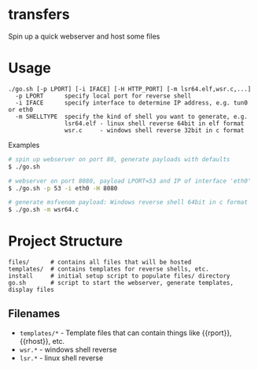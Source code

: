 # transfers

Spin up a quick webserver and host some files

# Usage

```text
./go.sh [-p LPORT] [-i IFACE] [-H HTTP_PORT] [-m lsr64.elf,wsr.c,...]
  -p LPORT      specify local port for reverse shell
  -i IFACE      specify interface to determine IP address, e.g. tun0 or eth0
  -m SHELLTYPE  specify the kind of shell you want to generate, e.g.
                lsr64.elf - linux shell reverse 64bit in elf format
                wsr.c     - windows shell reverse 32bit in c format
``` 

Examples

```bash
# spin up webserver on port 80, generate payloads with defaults
$ ./go.sh 

# webserver on port 8080, payload LPORT=53 and IP of interface 'eth0'
$ ./go.sh -p 53 -i eth0 -H 8080

# generate msfvenom payload: Windows reverse shell 64bit in c format
$ ./go.sh -m wsr64.c
```

# Project Structure

```
files/      # contains all files that will be hosted
templates/  # contains templates for reverse shells, etc.
install     # initial setup script to populate files/ directory
go.sh       # script to start the webserver, generate templates, display files
```
## Filenames

* `templates/*` - Template files that can contain things like {{rport}}, {{rhost}}, etc.
* `wsr.*` - windows shell reverse
* `lsr.*` - linux shell reverse
